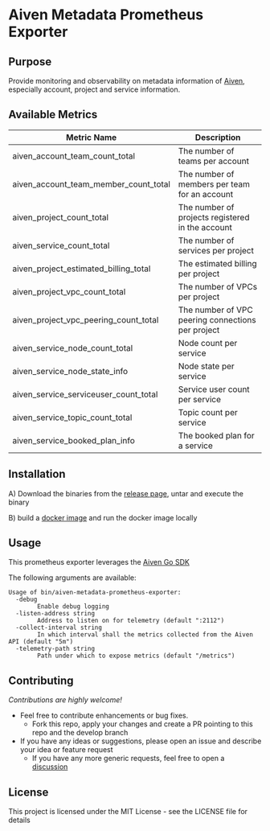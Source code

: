# Aiven Metadata Prometheus Exporter

## Purpose

Provide monitoring and observability on metadata information of [Aiven](https://aiven.io/), especially account, project and service
  information.

## Available Metrics

| Metric Name                           | Description |
|---------------------------------------|---|
| aiven_account_team_count_total        | The number of teams per account|
| aiven_account_team_member_count_total | The number of members per team for an account|
| aiven_project_count_total             | The number of projects registered in the account|
| aiven_service_count_total             | The number of services per project|
| aiven_project_estimated_billing_total | The estimated billing per project|
| aiven_project_vpc_count_total         | The number of VPCs per project|
| aiven_project_vpc_peering_count_total | The number of VPC peering connections per project|
| aiven_service_node_count_total        | Node count per service|
| aiven_service_node_state_info         | Node state per service|
| aiven_service_serviceuser_count_total | Service user count per service|
| aiven_service_topic_count_total       | Topic count per service|
| aiven_service_booked_plan_info        | The booked plan for a service|

## Installation

A) Download the binaries from the [release page](https://github.com/idealo/aiven-metadata-prometheus-exporter/releases), untar and execute the binary

B) build a [docker image](Dockerfile) and run the docker image locally

## Usage

This prometheus exporter leverages the [Aiven Go SDK](https://github.com/aiven/aiven-go-client)

The following arguments are available:

    Usage of bin/aiven-metadata-prometheus-exporter:
      -debug
            Enable debug logging
      -listen-address string
            Address to listen on for telemetry (default ":2112")
      -collect-interval string
            In which interval shall the metrics collected from the Aiven API (default "5m")
      -telemetry-path string
            Path under which to expose metrics (default "/metrics")


## Contributing

*Contributions are highly welcome!*

* Feel free to contribute enhancements or bug fixes.
  * Fork this repo, apply your changes and create a PR pointing to this repo and the develop branch
* If you have any ideas or suggestions, please open an issue and describe your idea or feature request
  * If you have any more generic requests, feel free to open a [discussion](https://github.com/idealo/aiven-metadata-prometheus-exporter/discussions) 

## License

This project is licensed under the MIT License - see the LICENSE file for details
